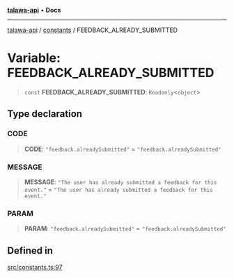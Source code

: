 [**talawa-api**](../../README.md) • **Docs**

***

[talawa-api](../../modules.md) / [constants](../README.md) / FEEDBACK\_ALREADY\_SUBMITTED

# Variable: FEEDBACK\_ALREADY\_SUBMITTED

> `const` **FEEDBACK\_ALREADY\_SUBMITTED**: `Readonly`\<`object`\>

## Type declaration

### CODE

> **CODE**: `"feedback.alreadySubmitted"` = `"feedback.alreadySubmitted"`

### MESSAGE

> **MESSAGE**: `"The user has already submitted a feedback for this event."` = `"The user has already submitted a feedback for this event."`

### PARAM

> **PARAM**: `"feedback.alreadySubmitted"` = `"feedback.alreadySubmitted"`

## Defined in

[src/constants.ts:97](https://github.com/PalisadoesFoundation/talawa-api/blob/6712e9940a5702665afc506fa9f6e9d7e1dc7991/src/constants.ts#L97)
